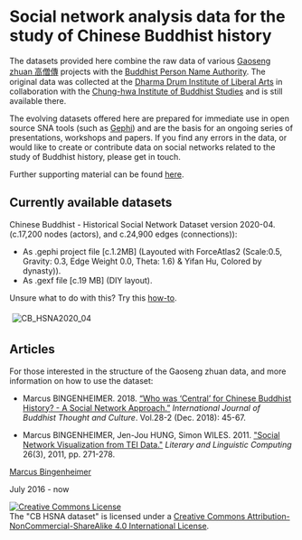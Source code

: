 # Social network analysis data for the study of Chinese Buddhist history

The datasets provided here combine the raw data of various [Gaoseng zhuan 高僧傳](http://buddhistinformatics.dila.edu.tw/biographies/gis/) projects with the [Buddhist Person Name Authority](http://authority.dila.edu.tw/person/). The original data was collected at the [Dharma Drum Institute of Liberal Arts](http://www.dila.edu.tw) in collaboration with the [Chung-hwa Institute of Buddhist Studies](http://www.chibs.edu.tw/) and is still available there.

The evolving datasets offered here are prepared for immediate use in open source SNA tools (such as [Gephi](https://gephi.org)) and are the basis for an ongoing series of presentations, workshops and papers. If you find any errors in the data, or would like to create or contribute data on social networks related to the study of Buddhist history, please get in touch.

Further supporting material can be found [here](https://mbingenheimer.net/tools/socnet/).

## Currently available datasets
Chinese Buddhist - Historical Social Network Dataset version 2020-04. (c.17,200 nodes (actors), and c.24,900 edges (connections)):
* As .gephi project file [c.1.2MB] (Layouted with ForceAtlas2 (Scale:0.5, Gravity: 0.3, Edge Weight 0.0, Theta: 1.6) & Yifan Hu, Colored by dynasty)).
* As .gexf file [c.19 MB] (DIY layout).

Unsure what to do with this? Try this [how-to](https://mbingenheimer.net/tools/socnet/how-to.html).

<img alt="CB_HSNA2020_04" style="padding:5;border-width:0" src="CB_HSNA2020_04.jpg"/>

## Articles
For those interested in the structure of the Gaoseng zhuan data, and more information on how to use the dataset:

* Marcus BINGENHEIMER. 2018. [“Who was ‘Central’ for Chinese Buddhist History? - A Social Network Approach.”](https://mbingenheimer.net/publications/bingenheimer.2018.whoWasCentral.pdf) _International Journal of Buddhist Thought and Culture_. Vol.28-2 (Dec. 2018): 45-67.

* Marcus BINGENHEIMER, Jen-Jou HUNG, Simon WILES. 2011. ["Social Network Visualization from TEI Data."](http://llc.oxfordjournals.org/content/26/3/271.full?keytype=ref&ijkey=wLyXwiS5HkR3XR3) _Literary and Linguistic Computing_ 26(3), 2011, pp. 271-278.


 
[Marcus Bingenheimer](https://mbingenheimer.net/publications/publications.html)

July 2016 - now

<a rel="license" href="http://creativecommons.org/licenses/by-nc-sa/4.0/"><img alt="Creative Commons License" style="border-width:0" src="https://i.creativecommons.org/l/by-nc-sa/4.0/88x31.png" /></a><br />The "CB HSNA dataset" is licensed under a <a rel="license" href="http://creativecommons.org/licenses/by-nc-sa/4.0/">Creative Commons Attribution-NonCommercial-ShareAlike 4.0 International License</a>.

